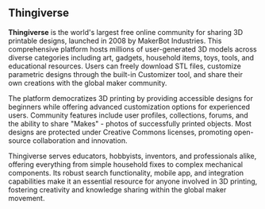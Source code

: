 ## Thingiverse

**Thingiverse** is the world's largest free online community for sharing 3D printable designs, launched in 2008 by MakerBot Industries. This comprehensive platform hosts millions of user-generated 3D models across diverse categories including art, gadgets, household items, toys, tools, and educational resources. Users can freely download STL files, customize parametric designs through the built-in Customizer tool, and share their own creations with the global maker community.

The platform democratizes 3D printing by providing accessible designs for beginners while offering advanced customization options for experienced users. Community features include user profiles, collections, forums, and the ability to share "Makes" - photos of successfully printed objects. Most designs are protected under Creative Commons licenses, promoting open-source collaboration and innovation.

Thingiverse serves educators, hobbyists, inventors, and professionals alike, offering everything from simple household fixes to complex mechanical components. Its robust search functionality, mobile app, and integration capabilities make it an essential resource for anyone involved in 3D printing, fostering creativity and knowledge sharing within the global maker movement.